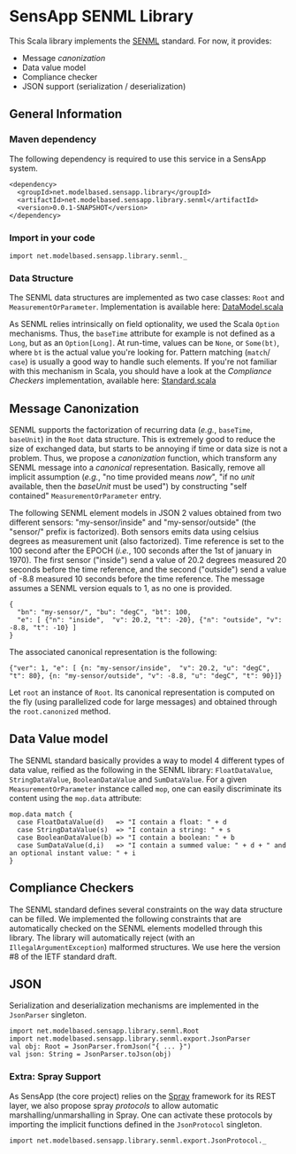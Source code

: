 # SensApp SENML Library

This Scala library implements the [SENML] standard. For now, it provides:

  - Message _canonization_
  - Data value model
  - Compliance checker
  - JSON support (serialization / deserialization)
  

## General Information

### Maven dependency

The following dependency is required to use this service in a SensApp system.

    <dependency>
  	  <groupId>net.modelbased.sensapp.library</groupId>
  	  <artifactId>net.modelbased.sensapp.library.senml</artifactId>
  	  <version>0.0.1-SNAPSHOT</version>
    </dependency>    


### Import in your code

    import net.modelbased.sensapp.library.senml._

### Data Structure

The SENML data structures are implemented as two case classes: `Root` and `MeasurementOrParameter`. Implementation is available here: [DataModel.scala](https://github.com/mosser/SensApp/blob/master/net.modelbased.sensapp.library.senml/src/main/scala/net/modelbased/sensapp/library/senml/DataModel.scala "DataModel.scala")

As SENML relies intrinsically on field optionality, we used the Scala `Option` mechanisms. 
Thus, the `baseTime` attribute for example is not defined as a `Long`, but as an `Option[Long]`. 
At run-time, values can be `None`, or `Some(bt)`, where `bt` is the actual value you're looking for. Pattern matching (`match`/ `case`) is usually a good way to handle such elements.
If you're not familiar with this mechanism in Scala, you should have a look at the _Compliance Checkers_ implementation, available here: [Standard.scala](https://github.com/mosser/SensApp/blob/master/net.modelbased.sensapp.library.senml/src/main/scala/net/modelbased/sensapp/library/senml/Standard.scala)

## Message Canonization

SENML supports the factorization of recurring data (_e.g._, `baseTime`, `baseUnit`) in the `Root` data structure. This is extremely good to reduce the size of exchanged data, but starts to be annoying if time or data size is not a problem. Thus, we propose a _canonization_ function, which transform any SENML message into a _canonical_ representation. Basically, remove all implicit assumption (_e.g._, "no time provided means _now_", "if no _unit_ available, then the _baseUnit_ must be used") by constructing "self contained" `MeasurementOrParameter` entry.

The following SENML element models in JSON 2 values obtained from two different sensors: "my-sensor/inside" and "my-sensor/outside" (the "sensor/" prefix is factorized). Both sensors emits data using celsius degrees as measurement unit (also factorized). Time reference is set to the 100 second after the EPOCH (_i.e._, 100 seconds after the 1st of january in 1970). The first sensor ("inside") send a value of 20.2 degrees measured 20 seconds before the time reference, and the second ("outside") send a value of -8.8 measured 10 seconds before the time reference. The message assumes a SENML version equals to 1, as no one is provided.

    {
      "bn": "my-sensor/", "bu": "degC", "bt": 100,
      "e": [ {"n": "inside",  "v": 20.2, "t": -20}, {"n": "outside", "v": -8.8, "t": -10} ]
    }

The associated canonical representation is the following:

    {"ver": 1, "e": [ {n: "my-sensor/inside",  "v": 20.2, "u": "degC", "t": 80}, {n: "my-sensor/outside", "v": -8.8, "u": "degC", "t": 90}]}

Let `root` an instance of `Root`. Its canonical representation is computed on the fly (using parallelized code for large messages) and obtained through the `root.canonized` method.

## Data Value model

The SENML standard basically provides a way to model 4 different types of data value, reified as the following in the SENML library: `FloatDataValue`, `StringDataValue`, `BooleanDataValue` and `SumDataValue`. For a given `MeasurementOrParameter` instance called `mop`, one can easily discriminate its content using the `mop.data` attribute:

    mop.data match {
      case FloatDataValue(d)   => "I contain a float: " + d
      case StringDataValue(s)  => "I contain a string: " + s
      case BooleanDataValue(b) => "I contain a boolean: " + b
      case SumDataValue(d,i)   => "I contain a summed value: " + d + " and an optional instant value: " + i
    }

## Compliance Checkers

The SENML standard defines several constraints on the way data structure can be filled. We implemented the following constraints that are automatically checked on the SENML elements modelled through this library. The library will automatically reject (with an `IllegalArgumentException`) malformed structures. We use here the version #8 of the IETF standard draft.


## JSON 

Serialization and deserialization mechanisms are implemented in the `JsonParser` singleton. 

    import net.modelbased.sensapp.library.senml.Root
    import net.modelbased.sensapp.library.senml.export.JsonParser
    val obj: Root = JsonParser.fromJson("{ ... }")
    val json: String = JsonParser.toJson(obj)
    
### Extra: Spray Support

As SensApp (the core project) relies on the [Spray] framework for its REST layer, we also propose spray _protocols_ to allow automatic marshalling/unmarshalling in Spray. One can activate these protocols by importing the implicit functions defined in the `JsonProtocol` singleton.

    import net.modelbased.sensapp.library.senml.export.JsonProtocol._


  [SENML]: http://tools.ietf.org/html/draft-jennings-senml-08
  [Spray]: http://spray.cc